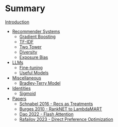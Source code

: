 # Summary

[Introduction](intro.md)

- [Recommender Systems]()
    - [Gradient Boosting](./gradient_boosting.md)
    - [TF-IDF](./tfidf.md)
    - [Two Tower]()
    - [Diversity]()
    - [Exposure Bias]()
- [LLMs](./llm/llm.md)
    - [Fine-tuning](./llm/fine_tuning.md)
    - [Useful Models](./llm/useful_models.md)
- [Miscellaneous](./misc.md)
    - [Bradley-Terry Model](./misc/bradley-terry.md)
- [Identities](./identities.md)
    - [Sigmoid](./identities/sigmoid.md)
- [Papers](./papers.md)
    - [Schnabel 2016 - Recs as Treatments](./papers/schnabel_2016.md)
    - [Burges 2010 - RankNET to LambdaMART](./papers/burges_2010.md)
    - [Dao 2022 - Flash Attention](./papers/dao_2022.md)
    - [Rafailov 2023 - Direct Preference Optimization](./papers/rafailov_2023.md)
